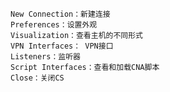 	New Connection：新建连接
	Preferences：设置外观
	Visualization：查看主机的不同形式
	VPN Interfaces： VPN接口
	Listeners：监听器
	Script Interfaces：查看和加载CNA脚本
	Close：关闭CS